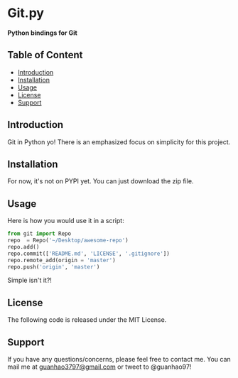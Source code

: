 Git.py
======
**Python bindings for Git**

Table of Content
----------------
- [Introduction](#intro)
- [Installation](#install)
- [Usage](#usage)
- [License](#license)
- [Support](#support)

Introduction<a name='intro'></a>
------------
Git in Python yo! There is an emphasized focus on simplicity for this project.

Installation<a name='install'></a>
------------
For now, it's not on PYPI yet. You can just download the zip file.

Usage<a name='usage'></a>
-----
Here is how you would use it in a script:
```python
from git import Repo
repo  = Repo('~/Desktop/awesome-repo')
repo.add()
repo.commit(['README.md', 'LICENSE', '.gitignore'])
repo.remote_add(origin = 'master')
repo.push('origin', 'master')
```
Simple isn't it?!

License<a name='license'></a>
-------
The following code is released under the MIT License.

Support<a name='support'></a>
-----------------------------
If you have any questions/concerns, please feel free to contact me.
You can mail me at guanhao3797@gmail.com or tweet to @guanhao97!

